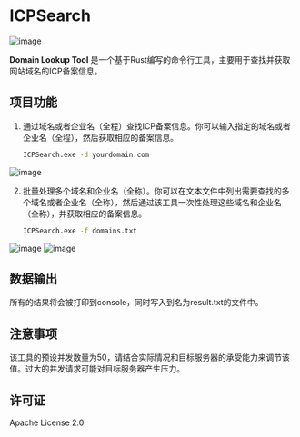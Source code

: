 # ICPSearch
![image](https://github.com/A10ha/ICPSearch/assets/60035496/aac89a45-388a-4ba7-8228-89cad1854470)

**Domain Lookup Tool** 是一个基于Rust编写的命令行工具，主要用于查找并获取网站域名的ICP备案信息。

## 项目功能

1. 通过域名或者企业名（全程）查找ICP备案信息。你可以输入指定的域名或者企业名（全程），然后获取相应的备案信息。

   ```bash
   ICPSearch.exe -d yourdomain.com
   ```
![image](https://github.com/A10ha/ICPSearch/assets/60035496/ab51e053-fc2c-4736-9ddc-a59fa87ae734)

2. 批量处理多个域名和企业名（全称）。你可以在文本文件中列出需要查找的多个域名或者企业名（全称），然后通过该工具一次性处理这些域名和企业名（全称），并获取相应的备案信息。

   ```bash
   ICPSearch.exe -f domains.txt
   ```
![image](https://github.com/A10ha/ICPSearch/assets/60035496/b4237cf1-af88-40cf-9b42-e96d23ee6e37)
![image](https://github.com/A10ha/ICPSearch/assets/60035496/f83b1206-4da1-43fd-9109-a6e3361fc7f6)

## 数据输出

所有的结果将会被打印到console，同时写入到名为result.txt的文件中。

## 注意事项

该工具的预设并发数量为50，请结合实际情况和目标服务器的承受能力来调节该值。过大的并发请求可能对目标服务器产生压力。

## 许可证

Apache License 2.0
